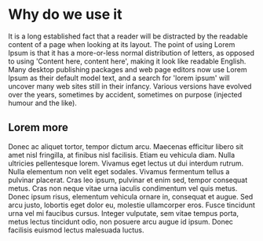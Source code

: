 # Why do we use it

It is a long established fact that a reader will be distracted by the readable content of a page when looking at its layout. The point of using Lorem Ipsum is that it has a more-or-less normal distribution of letters, as opposed to using 'Content here, content here', making it look like readable English. Many desktop publishing packages and web page editors now use Lorem Ipsum as their default model text, and a search for 'lorem ipsum' will uncover many web sites still in their infancy. Various versions have evolved over the years, sometimes by accident, sometimes on purpose (injected humour and the like).
 
## Lorem more

Donec ac aliquet tortor, tempor dictum arcu. Maecenas efficitur libero sit amet nisl fringilla, at finibus nisl facilisis. Etiam eu vehicula diam. Nulla ultricies pellentesque lorem. Vivamus eget lectus ut dui interdum rutrum. Nulla elementum non velit eget sodales. Vivamus fermentum tellus a pulvinar placerat. Cras leo ipsum, pulvinar et enim sed, tempor consequat metus. Cras non neque vitae urna iaculis condimentum vel quis metus. Donec ipsum risus, elementum vehicula ornare in, consequat et augue. Sed arcu justo, lobortis eget dolor eu, molestie ullamcorper eros. Fusce tincidunt urna vel mi faucibus cursus. Integer vulputate, sem vitae tempus porta, metus lectus tincidunt odio, non posuere arcu augue id ipsum. Donec facilisis euismod lectus malesuada luctus.

